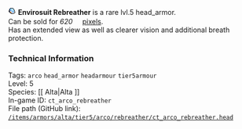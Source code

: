 ![ ](https://raw.githubusercontent.com/Ceterai/Enternia/main/items/armors/alta/tier5/arco/rebreather/icon.png) **Envirosuit Rebreather** is a rare lvl.5 head_armor.  
Can be sold for *620* <img src="https://starbounder.org/mediawiki/images/2/21/Pixel.png" width="12" height="16"/> [pixels](https://starbounder.org/Pixel).  
Has an extended view as well as clearer vision and additional breath protection.

### Technical Information

Tags: `arco` `head_armor` `headarmour` `tier5armour`  
Level: 5  
Species: [[ Alta|Alta ]]  
In-game ID: `ct_arco_rebreather`  
File path (GitHub link): [`/items/armors/alta/tier5/arco/rebreather/ct_arco_rebreather.head`](https://github.com/Ceterai/Enternia/blob/main/items/armors/alta/tier5/arco/rebreather/ct_arco_rebreather.head)
